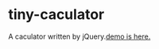 # tiny-caculator
A caculator written by jQuery.[demo is here.](https://therefor.github.io/tiny-caculator/)
